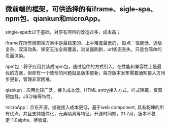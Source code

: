 ## 微前端的框架，可供选择的有iframe、sigle-spa、npm包、qiankun和microApp。

single-spa太过于基础，对原有项目的改造过多，成本高；

iframe在所有微前端方案中是最稳定的、上手难度最低的，
缺点：性能低、通信复杂、双滚动条、弹窗无法全局覆盖，浏览器刷新，url状态丢失，只适合简单的页面渲染。

npm包：将子应用封装成npm包，通过组件的方式引入，在性能和兼容性上是最优的方案，但却有一个致命的问题就是版本更新，每次版本发布需要通知接入方同步更新，管理非常困难。

qiankun：应用比较广泛，接入成本低，HTML entry接入方式，样式隔离，资源预加载，JS沙箱等特性。

microApp：京东开源，据说接入成本更低，基于web component, 具有乾坤的所有优点，并且支持插件化，元素隔离等特征，开源时间短，21.7月，版本不稳定-1.0alpha，待验证。